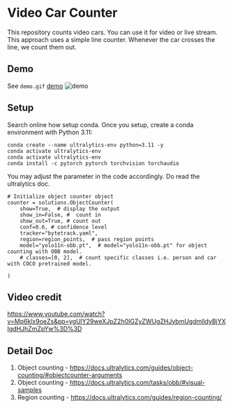 
 
# Video Car Counter  
This repository counts video cars. You can use it for video or live stream.
This approach uses a simple line counter. Whenever the car crosses the line, we count them out. 



## Demo  
See `demo.gif`
[demo](demo.gif)
![demo](demo.gif)


## Setup 
Search online how setup conda. 
Once you setup, create a conda environment with Python 3.11:
```
conda create --name ultralytics-env python=3.11 -y
conda activate ultralytics-env
conda activate ultralytics-env
conda install -c pytorch pytorch torchvision torchaudio

```

You may adjust the parameter in the code accordingly. Do read the ultralytics doc.
```
# Initialize object counter object
counter = solutions.ObjectCounter(
    show=True,  # display the output
    show_in=False, #  count in
    show_out=True, # count out
    conf=0.6, # confidence level
    tracker="bytetrack.yaml",
    region=region_points,  # pass region points
    model="yolo11n-obb.pt",  # model="yolo11n-obb.pt" for object counting with OBB model.
    # classes=[0, 2],  # count specific classes i.e. person and car with COCO pretrained model.
 
)
```

## Video credit 
https://www.youtube.com/watch?v=Mp6klx9oeZs&pp=ygUlY29weXJpZ2h0IGZyZWUgZHJvbmUgdmlldyBjYXIgdHJhZmZpYw%3D%3D 


## Detail Doc   
1. Object counting - https://docs.ultralytics.com/guides/object-counting/#objectcounter-arguments
2. Object counting - https://docs.ultralytics.com/tasks/obb/#visual-samples
3. Region counting - https://docs.ultralytics.com/guides/region-counting/